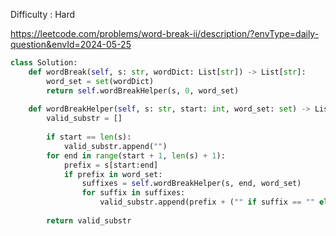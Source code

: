 Difficulty : Hard 

https://leetcode.com/problems/word-break-ii/description/?envType=daily-question&envId=2024-05-25

```python
class Solution:
    def wordBreak(self, s: str, wordDict: List[str]) -> List[str]:
        word_set = set(wordDict)
        return self.wordBreakHelper(s, 0, word_set)
    
    def wordBreakHelper(self, s: str, start: int, word_set: set) -> List[str]:
        valid_substr = []
        
        if start == len(s):
            valid_substr.append("")
        for end in range(start + 1, len(s) + 1):
            prefix = s[start:end]
            if prefix in word_set:
                suffixes = self.wordBreakHelper(s, end, word_set)
                for suffix in suffixes:
                    valid_substr.append(prefix + ("" if suffix == "" else " ") + suffix)
        
        return valid_substr
```
